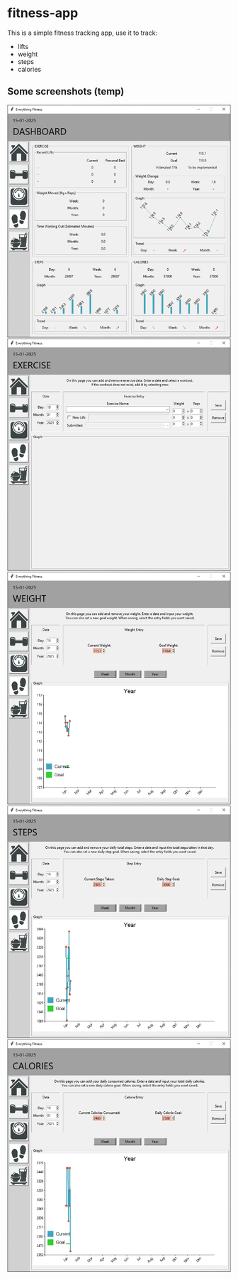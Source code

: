 # fitness-app

This is a simple fitness tracking app, use it to track:

- lifts
- weight
- steps
- calories

## Some screenshots (temp)
![dashboard](docs/images/dashboard.png)
![exercise tracking](docs/images/exercise_tracking_page.png)
![weight tracking](docs/images/weight_tracking_page.png)
![steps tracking](docs/images/steps_tracking_page.png)
![calories tracking](docs/images/calorie_tracking_page.png)